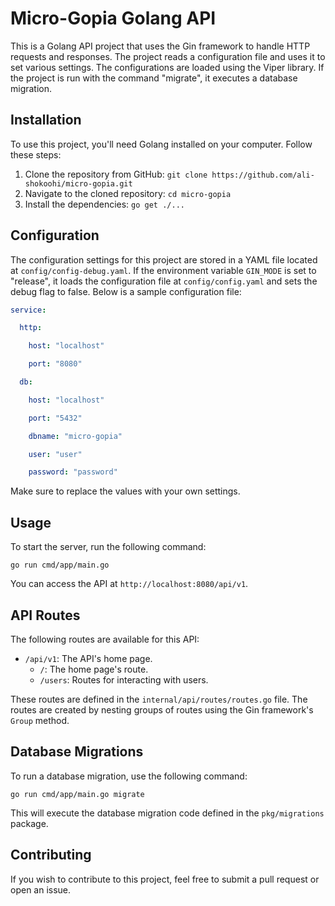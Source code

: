 # Micro-Gopia Golang API

This is a Golang API project that uses the Gin framework to handle HTTP requests and responses. The project reads a configuration file and uses it to set various settings. The configurations are loaded using the Viper library. If the project is run with the command "migrate", it executes a database migration.

## Installation

To use this project, you'll need Golang installed on your computer. Follow these steps:

1. Clone the repository from GitHub: `git clone https://github.com/ali-shokoohi/micro-gopia.git`
2. Navigate to the cloned repository: `cd micro-gopia`
3. Install the dependencies: `go get ./...`

## Configuration

The configuration settings for this project are stored in a YAML file located at `config/config-debug.yaml`. If the environment variable `GIN_MODE` is set to "release", it loads the configuration file at `config/config.yaml` and sets the debug flag to false. Below is a sample configuration file:

```yaml
service:

  http:

    host: "localhost"

    port: "8080"

  db:

    host: "localhost"

    port: "5432"

    dbname: "micro-gopia"

    user: "user"

    password: "password"
```

Make sure to replace the values with your own settings.

## Usage

To start the server, run the following command:

`go run cmd/app/main.go`


You can access the API at `http://localhost:8080/api/v1`.

## API Routes

The following routes are available for this API:

- `/api/v1`: The API's home page.
	- `/`: The home page's route.
	- `/users`: Routes for interacting with users.

These routes are defined in the `internal/api/routes/routes.go` file. The routes are created by nesting groups of routes using the Gin framework's `Group` method.

## Database Migrations

To run a database migration, use the following command:

`go run cmd/app/main.go migrate`


This will execute the database migration code defined in the `pkg/migrations` package.

## Contributing

If you wish to contribute to this project, feel free to submit a pull request or open an issue.
